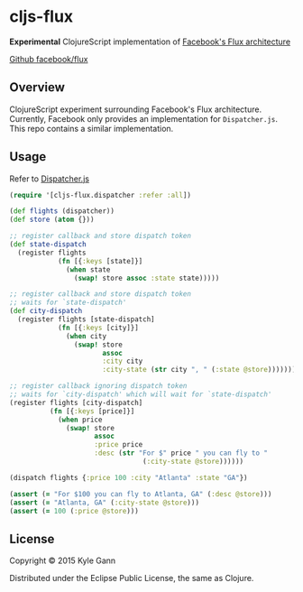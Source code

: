 # cljs-flux

**Experimental** ClojureScript implementation of [Facebook's Flux architecture](https://facebook.github.io/flux/)

[Github facebook/flux](https://github.com/facebook/flux)

## Overview

ClojureScript experiment surrounding Facebook's Flux architecture. Currently, Facebook only provides an implementation for `Dispatcher.js`. This repo contains a similar implementation.

## Usage

Refer to [Dispatcher.js](https://github.com/facebook/flux/blob/master/src/Dispatcher.js)

```clojure
(require '[cljs-flux.dispatcher :refer :all])

(def flights (dispatcher))
(def store (atom {}))

;; register callback and store dispatch token
(def state-dispatch
  (register flights
            (fn [{:keys [state]}]
              (when state
                (swap! store assoc :state state)))))

;; register callback and store dispatch token
;; waits for `state-dispatch'
(def city-dispatch
  (register flights [state-dispatch]
            (fn [{:keys [city]}]
              (when city
                (swap! store
                       assoc
                       :city city
                       :city-state (str city ", " (:state @store)))))))

;; register callback ignoring dispatch token
;; waits for `city-dispatch' which will wait for `state-dispatch'
(register flights [city-dispatch]
          (fn [{:keys [price]}]
            (when price
              (swap! store
                     assoc
                     :price price
                     :desc (str "For $" price " you can fly to "
                                 (:city-state @store))))))

(dispatch flights {:price 100 :city "Atlanta" :state "GA"})

(assert (= "For $100 you can fly to Atlanta, GA" (:desc @store)))
(assert (= "Atlanta, GA" (:city-state @store)))
(assert (= 100 (:price @store)))
```

## License

Copyright © 2015 Kyle Gann

Distributed under the Eclipse Public License, the same as Clojure.
